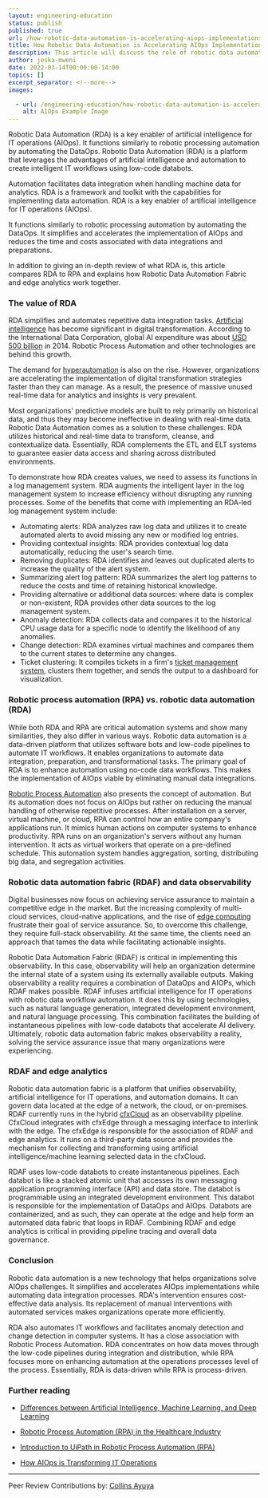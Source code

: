 ```yaml
---
layout: engineering-education
status: publish
published: true
url: /how-robotic-data-automation-is-accelerating-aiops-implementations/
title: How Robotic Data Automation is Accelerating AIOps Implementations
description: This article will discuss the role of robotic data automation in accelerating the implementation of artificial intelligence for IT operations.
author: jeska-mweni
date: 2022-03-14T00:00:00-14:00
topics: []
excerpt_separator: <!--more-->
images:

  - url: /engineering-education/how-robotic-data-automation-is-accelerating-aiops-implementations/hero.jpg
    alt: AIOps Example Image
---
```

Robotic Data Automation (RDA) is a key enabler of artificial intelligence for IT operations (AIOps). It functions similarly to robotic processing automation by automating the DataOps. Robotic Data Automation (RDA) is a platform that leverages the advantages of artificial intelligence and automation to create intelligent IT workflows using low-code databots.
<!--more-->
Automation facilitates data integration when handling machine data for analytics. RDA is a framework and toolkit with the capabilities for implementing data automation. RDA is a key enabler of artificial intelligence for IT operations (AIOps). 

It functions similarly to robotic processing automation by automating the DataOps. It simplifies and accelerates the implementation of AIOps and reduces the time and costs associated with data integrations and preparations.

In addition to giving an in-depth review of what RDA is, this article compares RDA to RPA and explains how Robotic Data Automation Fabric and edge analytics work together.

### The value of RDA
RDA simplifies and automates repetitive data integration tasks. [Artificial intelligence](/engineering-education/artificial-intelligence-future/) has become significant in digital transformation. According to the International Data Corporation, global AI expenditure was about [USD 500 billion](https://www.forbes.com/sites/forbestechcouncil/2021/08/03/how-robotic-data-automation-could-automate-data-pipelines/?sh=29c2746b4e58) in 2014. 
Robotic Process Automation and other technologies are behind this growth. 

The demand for [hyperautomation](/engineering-education/accelerating-automation-with-hyper-automation/) is also on the rise. However, organizations are accelerating the implementation of digital transformation strategies faster than they can manage. As a result, the presence of massive unused real-time data for analytics and insights is very prevalent.

Most organizations' predictive models are built to rely primarily on historical data, and thus they may become ineffective in dealing with real-time data. Robotic Data Automation comes as a solution to these challenges. RDA utilizes historical and real-time data to transform, cleanse, and contextualize data. Essentially, RDA complements the ETL and ELT systems to guarantee easier data access and sharing across distributed environments.

To demonstrate how RDA creates values, we need to assess its functions in a log management system. RDA augments the intelligent layer in the log management system to increase efficiency without disrupting any running processes. Some of the benefits that come with implementing an RDA-led log management system include:

- Automating alerts: RDA analyzes raw log data and utilizes it to create automated alerts to avoid missing any new or modified log entries.
- Providing contextual insights: RDA provides contextual log data automatically, reducing the user's search time.
- Removing duplicates: RDA identifies and leaves out duplicated alerts to increase the quality of the alert system.
- Summarizing alert log pattern: RDA summarizes the alert log patterns to reduce the costs and time of retaining historical knowledge.
- Providing alternative or additional data sources: where data is complex or non-existent, RDA provides other data sources to the log management system.
- Anomaly detection: RDA collects data and compares it to the historical CPU usage data for a specific node to identify the likelihood of any anomalies.
- Change detection: RDA examines virtual machines and compares them to the current states to determine any changes.
- Ticket clustering: It compiles tickets in a firm's [ticket management system](https://www.itbusinessedge.com/data-center/finding-value-in-robotic-data-automation/), clusters them together, and sends the output to a dashboard for visualization.

### Robotic process automation (RPA) vs. robotic data automation (RDA)
While both RDA and RPA are critical automation systems and show many similarities, they also differ in various ways. Robotic data automation is a data-driven platform that utilizes software bots and low-code pipelines to automate IT workflows. It enables organizations to automate data integration, preparation, and transformational tasks. The primary goal of RDA is to enhance automation using no-code data workflows. This makes the implementation of AIOps viable by eliminating manual data integrations.

[Robotic Process Automation](/engineering-education/what-is-robotic-process-automation/) also presents the concept of automation. But its automation does not focus on AIOps but rather on reducing the manual handling of otherwise repetitive processes. After installation on a server, virtual machine, or cloud, RPA can control how an entire company's applications run. It mimics human actions on computer systems to enhance productivity. RPA runs on an organization's servers without any human intervention. It acts as virtual workers that operate on a pre-defined schedule. This automation system handles aggregation, sorting, distributing big data, and segregation activities.

### Robotic data automation fabric (RDAF) and data observability
Digital businesses now focus on achieving service assurance to maintain a competitive edge in the market. But the increasing complexity of multi-cloud services, cloud-native applications, and the rise of [edge computing](https://www.section.io/blog/tag/edge/) frustrate their goal of service assurance. So, to overcome this challenge, they require full-stack observability. At the same time, the clients need an approach that tames the data while facilitating actionable insights.

Robotic Data Automation Fabric (RDAF) is critical in implementing this observability. In this case, observability will help an organization determine the internal state of a system using its externally available outputs. Making observability a reality requires a combination of DataOps and AIOPs, which RDAF makes possible. RDAF infuses artificial intelligence for IT operations with robotic data workflow automation. It does this by using technologies, such as natural language generation, integrated development environment, and natural language processing. This combination facilitates the building of instantaneous pipelines with low-code databots that accelerate AI delivery. Ultimately, robotic data automation fabric makes observability a reality, solving the service assurance issue that many organizations were experiencing.

### RDAF and edge analytics
Robotic data automation fabric is a platform that unifies observability, artificial intelligence for IT operations, and automation domains. It can govern data located at the edge of a network, the cloud, or on-premises. RDAF currently runs in the hybrid [cfxCloud](https://www.cloudfabrix.com/platform/) as an observability pipeline. CfxCloud integrates with cfxEdge through a messaging interface to interlink with the edge. The cfxEdge is responsible for the association of RDAF and edge analytics. It runs on a third-party data source and provides the mechanism for collecting and transforming using artificial intelligence/machine learning selected data in the cfxCloud.

RDAF uses low-code databots to create instantaneous pipelines. Each databot is like a stacked atomic unit that accesses its own messaging application programming interface (API) and data store. The databot is programmable using an integrated development environment. This databot is responsible for the implementation of DataOps and AIOps. Databots are containerized, and as such, they can operate at the edge and help form an automated data fabric that loops in RDAF. Combining RDAF and edge analytics is critical in providing pipeline tracing and overall data governance.

### Conclusion
Robotic data automation is a new technology that helps organizations solve AIOps challenges. It simplifies and accelerates AIOps implementations while automating data integration processes. RDA's intervention ensures cost-effective data analysis. Its replacement of manual interventions with automated services makes organizations operate more efficiently.

RDA also automates IT workflows and facilitates anomaly detection and change detection in computer systems. It has a close association with Robotic Process Automation. RDA concentrates on how data moves through the low-code pipelines during integration and distribution, while RPA focuses more on enhancing automation at the operations processes level of the process. Essentially, RDA is data-driven while RPA is process-driven.

### Further reading
- [Differences between Artificial Intelligence, Machine Learning, and Deep Learning](/engineering-education/differences-between-artificial-intelligence-machine-learning-and-deep-learning/)

- [Robotic Process Automation (RPA) in the Healthcare Industry](/engineering-education/robotic-process-automation-use-cases-in-the-healthcare-industry/)

- [Introduction to UiPath in Robotic Process Automation (RPA)](/engineering-education/introduction-to-uipath-in-rpa/)

- [How AIOps is Transforming IT Operations](/engineering-education/how-aiops-is-transforming-it-operations/)

---
Peer Review Contributions by: [Collins Ayuya](https://www.section.io/engineering-education/authors/collins-ayuya/)
